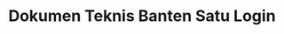 ---
layout: document
title: Dokumen Teknis Banten Satu Login
description: Dokumentasi Teknis Banten Satu Login menggunakan CAS Single Sign On (SSO).
group: aplikasi
cat: dashboard-pimpinan
toc: true
---